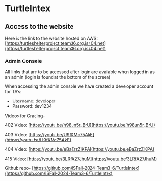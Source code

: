 # TurtleIntex

## Access to the website

Here is the link to the website hosted on AWS: [https://turtleshelterproject.team36.org.is404.net](https://turtleshelterproject.team36.org.is404.net)

### Admin Console

All links that are to be accessed after login are available when logged in as an admin (login is found at the bottom of the screen)

When accessing the admin console we have created a developer account for TA's:

- Username: developer
- Password: dev1234

Videos for Grading-

402 Video:
[https://youtu.be/h98un5r_BrU](https://youtu.be/h98un5r_BrU)

403 Video:
[https://youtu.be/U9fKMc75AkE](https://youtu.be/U9fKMc75AkE)

404 Video:
[https://youtu.be/eBaZrzZlKPA](https://youtu.be/eBaZrzZlKPA)

415 Video:
[https://youtu.be/3LRfA27JhuM](https://youtu.be/3LRfA27JhuM)


Github repo-
[https://github.com/ISFall-2024-Team3-6/TurtleIntex](https://github.com/ISFall-2024-Team3-6/TurtleIntex)

